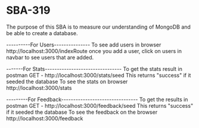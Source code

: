 # SBA-319

The purpose of this SBA is to measure our understanding of MongoDB and be able to create a database.

----------For Users---------------
To see add users in browser
http://localhost:3000/indexRoute
once you add a user, click on users in navbar to see users that are added.

-------For Stats--------------------------------
To get the stats result in postman
GET - http://localhost:3000/stats/seed
This returns "success" if it seeded the database
To see the stats on browser
http://localhost:3000/stats

---------For Feedback--------------------------------
To get the results in postman
GET - http://localhost:3000/feedback/seed
This returns "success" if it seeded the database
To see the feedback on the browser
http://localhost:3000/feedback
